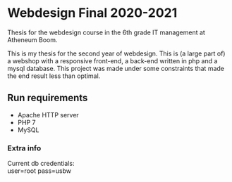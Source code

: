 # Webdesign Final 2020-2021
Thesis for the webdesign course in the 6th grade IT management at Atheneum Boom.

This is my thesis for the second year of webdesign. This is (a large part of) a webshop with a responsive front-end, a back-end written in php and a mysql database. 
This project was made under some constraints that made the end result less than optimal.

## Run requirements
- Apache HTTP server
- PHP 7
- MySQL

### Extra info
Current db credentials: <br>
user=root pass=usbw

